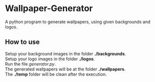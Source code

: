 # Wallpaper-Generator
 A python program to generate wallpapers, using given backgrounds and logos.

## How to use
 Setup your background images in the folder __./backgrounds__.<br />
 Setup your logo images in the folder __./logos__.<br />
 Run the file _generator.py_.<br />
 The generated wallpapers will be at the folder __./wallpapers__.<br />
 The __./temp__ folder will be clean after the execution.<br />
